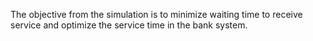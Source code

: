 The objective from the simulation is to minimize waiting time to receive service and optimize the service time in the bank system.
